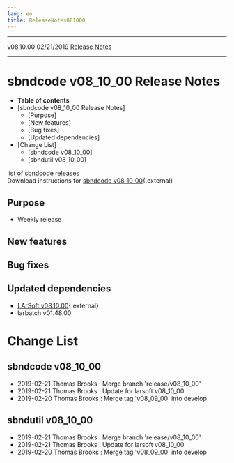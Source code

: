 ```yaml
---
lang: en
title: ReleaseNotes081000
---
```


  ----------- ------------ -- -- ------------------------------------------------------
  v08.10.00   02/21/2019         [Release Notes](ReleaseNotes081000.html)
  ----------- ------------ -- -- ------------------------------------------------------



sbndcode v08\_10\_00 Release Notes
======================================================================================

-   **Table of contents**
-   [sbndcode v08\_10\_00 Release
    Notes]
    -   [Purpose]
    -   [New features]
    -   [Bug fixes]
    -   [Updated dependencies]
-   [Change List]
    -   [sbndcode v08\_10\_00]
    -   [sbndutil v08\_10\_00]

[list of sbndcode
releases](List_of_SBND_code_releases.html)\
Download instructions for [sbndcode
v08\_10\_00](http://scisoft.fnal.gov/scisoft/bundles/sbnd/v08_10_00/sbndcode-v08_10_00.html){.external}



Purpose
----------------------------------

-   Weekly release



New features
--------------------------------------------



Bug fixes
--------------------------------------



Updated dependencies
------------------------------------------------------------

-   [LArSoft
    v08.10.00](https://cdcvs.fnal.gov/redmine/projects/larsoft/wiki/ReleaseNotes081000){.external}
-   larbatch v01.48.00



Change List
==========================================



sbndcode v08\_10\_00
----------------------------------------------------------

-   2019-02-21 Thomas Brooks : Merge branch \'release/v08\_10\_00\'
-   2019-02-21 Thomas Brooks : Update for larsoft v08\_10\_00
-   2019-02-20 Thomas Brooks : Merge tag \'v08\_09\_00\' into develop



sbndutil v08\_10\_00
----------------------------------------------------------

-   2019-02-21 Thomas Brooks : Merge branch \'release/v08\_10\_00\'
-   2019-02-21 Thomas Brooks : Update for larsoft v08\_10\_00
-   2019-02-20 Thomas Brooks : Merge tag \'v08\_09\_00\' into develop
